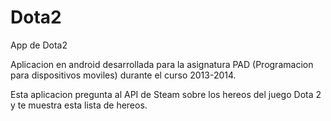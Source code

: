 Dota2
=====

App de Dota2

Aplicacion en android desarrollada para la asignatura PAD (Programacion para dispositivos moviles) durante el curso 2013-2014.

Esta aplicacion pregunta al API de Steam sobre los hereos del juego Dota 2 y te muestra esta lista de hereos.
